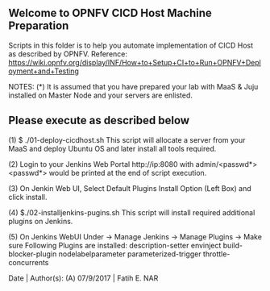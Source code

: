 Welcome to OPNFV CICD Host Machine Preparation
----

Scripts in this folder is to help you automate implementation of CICD Host as described by OPNFV.
Reference: https://wiki.opnfv.org/display/INF/How+to+Setup+CI+to+Run+OPNFV+Deployment+and+Testing

NOTES:
(*) It is assumed that you have prepared your lab with MaaS & Juju installed on Master Node and your servers are enlisted.

Please execute as described below
----

(1) $ ./01-deploy-cicdhost.sh
    This script will allocate a server from your MaaS and deploy Ubuntu OS and later install all tools required.

(2) Login to your Jenkins Web Portal http://ip:8080 with admin/<passwd*>
    <passwd*> would be printed at the end of script execution.

(3) On Jenkin Web UI, Select Default Plugins Install Option (Left Box) and click install.

(4) $./02-installjenkins-pugins.sh
    This script will install required additional plugins on Jenkins.

(5) On Jenkins WebUI Under -> Manage Jenkins -> Manage Plugins -> Make sure Following Plugins are installed:
    description-setter
    envinject
    build-blocker-plugin
    nodelabelparameter
    parameterized-trigger
    throttle-concurrents

Date | Author(s):
(A) 07/9/2017 | Fatih E. NAR
